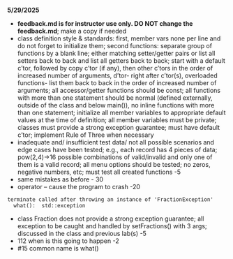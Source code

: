 **5/29/2025**
*  **feedback.md is for instructor use only. DO NOT change the feedback.md**; make a copy if needed
* class definition style & standards:  first, member vars  none per line and do not forget to initialize them;  second functions: separate group of functions  by a blank line; either matching setter/getter pairs or list all setters back to back and list all getters back to back; start with a default c’tor, followed by  copy c’tor (if any), then other c’tors in the order of increased number of arguments, d’tor- right after c’tor(s), overloaded functions- list them back to back in the order of increased number of arguments;  all accessor/getter functions should be const; all functions with more than one statement should be normal (defined externally, outside of the class and below main()), no inline functions with more than one statement; initialize all member variables to appropriate default values at the time of definition; all member variables must be private; classes must provide a strong exception guarantee; must have default c’tor; implement Rule of Three when necessary
* inadequate and/ insufficient test data/ not all possible scenarios and edge cases have been tested; e.g., each record has 4 pieces of data; pow(2,4)->16  possible combinations of valid/invalid and only one of them is a valid record; all menu options should be tested;  no zeros, negative numbers, etc; must test all created functions -5
* same mistakes as before  - 30
* operator – cause the program to crash  -20
```test
terminate called after throwing an instance of 'FractionException'
  what():  std::exception
```
* class Fraction does not provide a strong exception guarantee; all exception to be caught and handled by setFractions() with 3 args; discussed in the class and previous lab(s) -5
* 112 when is this going to happen -2 
*  #15 common name is what()


